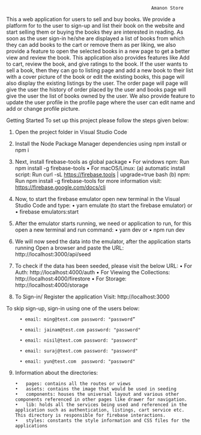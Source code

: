                                                           Amanon Store
This a web application for users to sell and buy books. We provide a platform for to the user to sign-up and list their book on the website and start selling them or buying the books they are interested in reading. 
As soon as the user sign-in he/she are displayed a list of books from which they can add books to the cart or remove them as per liking, we also provide a feature to open the selected books in a new page to get a better view and review the book. This application also provides features like Add to cart, review the book, and give ratings to the book. If the user wants to sell a book, then they can go to listing page and add a new book to their list with a cover picture of the book or edit the existing books, this page will also display the existing listings by the user. The order page will page will give the user the history of order placed by the user and books page will give the user the list of books owned by the user. We also provide feature to update the user profile in the profile page where the user can edit name and add or change profile picture.

Getting Started
To set up this project please follow the steps given below:

1)	Open the project folder in Visual Studio Code 

2)	Install the Node Package Manager dependencies using npm install or npm i

3)	Next, install firebase-tools as global package 
         •	For windows npm: Run npm install -g firebase-tools
         •	For macOS/Linux: 
            (a)	automatic install script: Run curl -sL https://firebase.tools | upgrade=true bash
            (b)	npm: Run npm install -g firebase-tools
            for more information visit: https://firebase.google.com/docs/cli 

4)	Now, to start the firebase emulator open new terminal in the Visual Studio Code and type:
         •    yarn emulate (to start the firebase emulator) or
         •	firebase emulators:start

5)	After the emulator starts running, we need or application to run, for this open a new terminal and run command: 
         •	yarn dev or
         •	npm run dev

6)	We will now seed the data into the emulator, after the application starts running 
    Open a browser and paste the URL: http://localhost:3000/api/seed 

7)	To check if the data has been seeded, please visit the below URL:
         •	For Auth: http://localhost:4000/auth
         •	For Viewing the Collections: http://localhost:4000/firestore 
         •	For Storage: http://localhost:4000/storage 

8)	To Sign-in/ Register the application Visit: http://localhost:3000 

To skip sign-up, sign-in using one of the users below:

         • email: ming@test.com password: "password” 

         • email: jainam@test.com password: "password"

         • email: nisil@test.com password: "password" 

         • email: suraj@test.com password: "password" 
         
         • email: yun@test.com  password: "password" 

9)	Information about the directories:

        •	pages: contains all the routes or views 
        •	assets: contains the image that would be used in seeding 
        •	components: houses the universal layout and various other components referenced in other pages like drawer for navigation.
        •	lib: holds all the services being used and referenced in the application such as authentication, listings, cart service etc. This directory is responsible for firebase interactions.
        •	styles: constants the style information and CSS files for the applications